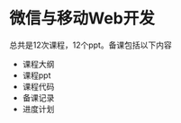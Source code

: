 微信与移动Web开发
================
总共是12次课程，12个ppt。备课包括以下内容

*  课程大纲 <br>
*  课程ppt <br>
*  课程代码 <br>
*  备课记录 <br>
*  进度计划 <br>